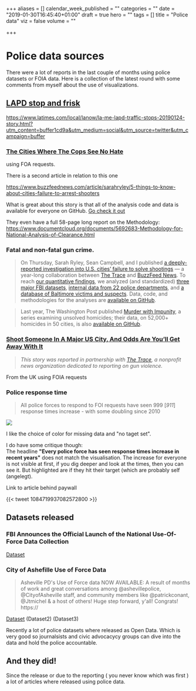 +++
aliases = []
calendar_week_published = ""
categories = ""
date = "2019-01-30T16:45:40+01:00"
draft = true
hero = ""
tags = []
title = "Police data"
viz = false
volume = ""

+++
# Police data sources

There were a lot of reports in the last couple of months using police datasets or FOIA data. 
Here is a collection of the latest round with some comments from myself about the use of visualizations.

## [LAPD stop and frisk](https://www.latimes.com/local/lanow/la-me-lapd-traffic-stops-20190124-story.html?utm_content=buffer1cd9a&utm_medium=social&utm_source=twitter&utm_campaign=buffer)

https://www.latimes.com/local/lanow/la-me-lapd-traffic-stops-20190124-story.html?utm_content=buffer1cd9a&utm_medium=social&utm_source=twitter&utm_campaign=buffer


### [The Cities Where The Cops See No Hate](https://www.buzzfeednews.com/article/peteraldhous/hate-crimes-miami-police-irving-syracuse)

using FOA requests.

There is a second article in relation to this one 

https://www.buzzfeednews.com/article/sarahryley/5-things-to-know-about-cities-failure-to-arrest-shooters

What is great about this story is that all of the analysis code and data is available for everyone on GitHub. [Go check it out]()


They even have a full 58-page long report on the Methodology: https://www.documentcloud.org/documents/5692683-Methodology-for-National-Analysis-of-Clearance.html

### **Fatal and non-fatal gun crime.** 

> On Thursday, Sarah Ryley, Sean Campbell, and I published [a deeply-reported investigation into U.S. cities’ failure to solve shootings](http://mail01.tinyletterapp.com/data-is-plural/data-is-plural-2019-01-30-edition/13579937-www.buzzfeednews.com/article/sarahryley/police-unsolved-shootings?c=2ac11ac4-b7f1-4897-b37a-987161fbd027) — a year-long collaboration between [The Trace](http://mail01.tinyletterapp.com/data-is-plural/data-is-plural-2019-01-30-edition/13579941-www.thetrace.org/?c=2ac11ac4-b7f1-4897-b37a-987161fbd027) and [BuzzFeed News](http://mail01.tinyletterapp.com/data-is-plural/data-is-plural-2019-01-30-edition/13579945-www.buzzfeednews.com/?c=2ac11ac4-b7f1-4897-b37a-987161fbd027). To reach [our quantitative findings](http://mail01.tinyletterapp.com/data-is-plural/data-is-plural-2019-01-30-edition/13579949-www.buzzfeednews.com/article/sarahryley/5-things-to-know-about-cities-failure-to-arrest-shooters?c=2ac11ac4-b7f1-4897-b37a-987161fbd027), we analyzed (and standardized) [three major FBI datasets](http://mail01.tinyletterapp.com/data-is-plural/data-is-plural-2019-01-30-edition/13579953-github.com/the-trace-and-buzzfeed-news/federal-crime-data-analysis?c=2ac11ac4-b7f1-4897-b37a-987161fbd027), [internal data from 22 police departments](http://mail01.tinyletterapp.com/data-is-plural/data-is-plural-2019-01-30-edition/13579957-github.com/the-trace-and-buzzfeed-news/local-police-data-analysis?c=2ac11ac4-b7f1-4897-b37a-987161fbd027), and [a database of Baltimore victims and suspects](http://mail01.tinyletterapp.com/data-is-plural/data-is-plural-2019-01-30-edition/13579961-github.com/the-trace-and-buzzfeed-news/baltimore-shootings-analysis?c=2ac11ac4-b7f1-4897-b37a-987161fbd027). Data, code, and methodologies for the analyses are [available on GitHub](http://mail01.tinyletterapp.com/data-is-plural/data-is-plural-2019-01-30-edition/13579965-github.com/the-trace-and-buzzfeed-news/introduction?c=2ac11ac4-b7f1-4897-b37a-987161fbd027). 

> Last year, The Washington Post published [Murder with Impunity](http://mail01.tinyletterapp.com/data-is-plural/data-is-plural-2019-01-30-edition/13579969-www.washingtonpost.com/graphics/2018/investigations/where-murders-go-unsolved/?c=2ac11ac4-b7f1-4897-b37a-987161fbd027), a series examining unsolved homicides; their data, on 52,000+ homicides in 50 cities, is also [available on GitHub](http://mail01.tinyletterapp.com/data-is-plural/data-is-plural-2019-01-30-edition/13579973-github.com/washingtonpost/data-homicides?c=2ac11ac4-b7f1-4897-b37a-987161fbd027).

### [Shoot Someone In A Major US City, And Odds Are You’ll Get Away With It](https://www.buzzfeednews.com/article/sarahryley/police-unsolved-shootings)

> _This story was reported in partnership with_ [_The Trace_](https://www.thetrace.org/features/murder-solve-rate-gun-violence-baltimore-shootings)_, a nonprofit news organization dedicated to reporting on gun violence._

From the UK using FOIA requests

### Police response time

> All police forces to respond to FOI requests have seen 999 \[_911_\] response times increase - with some doubling since 2010

![](https://pbs.twimg.com/media/Dw2yaPsX4AAbNGX?format=jpg&name=large)

I like the choice of color for missing data and "no taget set". 

I do have some critique though:  
The headline **"Every police force has seen response times increase in recent years"** does not match the visualisation. The increase for everyone is not visible at first, if you dig deeper and look at the times, then you can see it. But highlighted are if they hit their target (which are probably self (angelegt). 

Link to article behind paywall

{{< tweet 1084719937082572800 >}}


## Datasets released

### FBI Announces the Official Launch of the National Use-Of-Force Data Collection

[Dataset ](https://www.fbi.gov/services/cjis/ucr/use-of-force)

### City of Ashefille Use of Force Data
> Asheville PD's Use of Force data NOW AVAILABLE: A result of months of work and great conversations among @ashevillepolice, @CityofAsheville staff, and community members like @patrickconant, @Jtmichel & a host of others! Huge step forward, y'all! Congrats! https://

[Dataset](https://data-avl.opendata.arcgis.com/datasets/apd-use-of-force)
(Dataset2) (Dataset3)




Recently a lot of police datasets where released as Open Data. Which is very good so journalsists and civic advocacycy groups can dive into the data and hold the police accountable.

## And they did!

Since the release or due to the reporting ( you never know which was first ) a lot of articles where released using police data.

